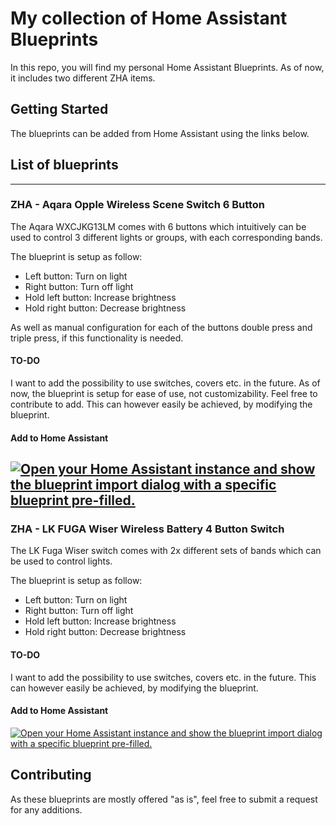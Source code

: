 # My collection of Home Assistant Blueprints

In this repo, you will find my personal Home Assistant Blueprints. As of now, it includes two different ZHA items.

## Getting Started

The blueprints can be added from Home Assistant using the links below.

## List of blueprints

---

### ZHA - Aqara Opple Wireless Scene Switch 6 Button 
The Aqara WXCJKG13LM comes with 6 buttons which intuitively can be used to control 3 different lights or groups, with each corresponding bands.

The blueprint is setup as follow:

* Left button: Turn on light
* Right button: Turn off light
* Hold left button: Increase brightness
* Hold right button: Decrease brightness

As well as manual configuration for each of the buttons double press and triple press, if this functionality is needed.

#### TO-DO
I want to add the possibility to use switches, covers etc. in the future. As of now, the blueprint is setup for ease of use, not customizability. Feel free to contribute to add. This can however easily be achieved, by modifying the blueprint.

#### Add to Home Assistant
[![Open your Home Assistant instance and show the blueprint import dialog with a specific blueprint pre-filled.](https://my.home-assistant.io/badges/blueprint_import.svg)](https://my.home-assistant.io/redirect/blueprint_import/?blueprint_url=https%3A%2F%2Fgithub.com%2Follioddi%2FHome-Assistant-Blueprints%2Ftree%2Fmaster%2FAqara%2520%28WXCJKG13LM%29)
---

### ZHA - LK FUGA Wiser Wireless Battery 4 Button Switch
The LK Fuga Wiser switch comes with 2x different sets of bands which can be used to control lights.

The blueprint is setup as follow:

* Left button: Turn on light
* Right button: Turn off light
* Hold left button: Increase brightness
* Hold right button: Decrease brightness

#### TO-DO
I want to add the possibility to use switches, covers etc. in the future. This can however easily be achieved, by modifying the blueprint.

#### Add to Home Assistant
[![Open your Home Assistant instance and show the blueprint import dialog with a specific blueprint pre-filled.](https://my.home-assistant.io/badges/blueprint_import.svg)](https://my.home-assistant.io/redirect/blueprint_import/?blueprint_url=https%3A%2F%2Fgithub.com%2Follioddi%2FHome-Assistant-Blueprints%2Fblob%2Fmaster%2FSchneider%2520Electric%2520Wiser%2520%28%29%2Fzha_wiser.yaml)

## Contributing

As these blueprints are mostly offered "as is", feel free to submit a request for any additions.
